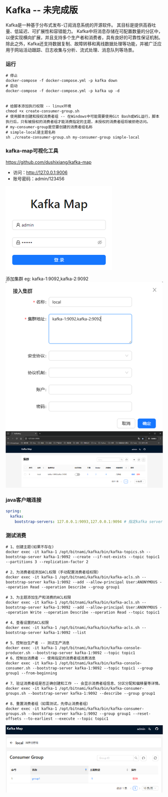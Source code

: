 # Kafka -- 未完成版

Kafka是一种基于分布式发布-订阅消息系统的开源软件。 其目标是提供高吞吐量、低延迟、可扩展性和容错能力。
Kafka中将消息存储在可配置数量的分区中，以便实现横向扩展，并且支持多个生产者和消费者，具有良好的可靠性保证机制。
除此之外，Kafka还支持数据复制、故障转移和离线数据处理等功能，并被广泛应用于网站活动跟踪、日志收集与分析、流式处理、消息队列等场景。

### 运行

```shell
# 停止
docker-compose -f docker-compose.yml -p kafka down
# 启动
docker-compose -f docker-compose.yml -p kafka up -d


# 给脚本添加执行权限 -- linux环境
chmod +x create-consumer-group.sh
# 使用脚本创建和授权消费者组 -- 在Windows中可能需要使用Git Bash或WSL运行，脚本执行后，只有被授权的消费者组才能消费指定的主题，未授权的消费者组将被拒绝访问。
# my-consumer-group是您要创建的消费者组名称
# simple-local是主题名称
sh ./create-consumer-group.sh my-consumer-group simple-local
```

### kafka-map可视化工具

https://github.com/dushixiang/kafka-map

- 访问：http://127.0.0.1:9006
- 账号密码：admin/123456

![img.png](images/kafka-map-01.png)

添加集群 eg: kafka-1:9092,kafka-2:9092
![](./images/run-1747100327361.png)
![](./images/run-1747100365534.png)


### java客户端连接

```yml
spring:
  kafka:
    bootstrap-servers: 127.0.0.1:9093,127.0.0.1:9094 # 指定kafka server地址，集群（多个逗号分隔）
```

### 测试消费

```shell
# 1、创建主题(如果不存在)
docker exec -it kafka-1 /opt/bitnami/kafka/bin/kafka-topics.sh --bootstrap-server kafka-1:9092 --create --if-not-exists --topic topic1 --partitions 3 --replication-factor 2

# 2、为消费者组添加ACL权限（手动配置消费者组权限）
docker exec -it kafka-1 /opt/bitnami/kafka/bin/kafka-acls.sh --bootstrap-server kafka-1:9092 --add --allow-principal User:ANONYMOUS --operation Read --operation Describe --group group1

# 3、为主题添加生产和消费的ACL权限
docker exec -it kafka-1 /opt/bitnami/kafka/bin/kafka-acls.sh --bootstrap-server kafka-1:9092 --add --allow-principal User:ANONYMOUS --operation Write --operation Describe --operation Read --topic topic1

# 4、查看设置的ACL权限
docker exec -it kafka-1 /opt/bitnami/kafka/bin/kafka-acls.sh --bootstrap-server kafka-1:9092 --list

# 5、控制台生产者 -- 测试生产消息
docker exec -it kafka-1 /opt/bitnami/kafka/bin/kafka-console-producer.sh --bootstrap-server kafka-1:9092 --topic topic1
# 6、控制台消费者 -- 使用指定的消费者组消费消息
docker exec -it kafka-1 /opt/bitnami/kafka/bin/kafka-console-consumer.sh --bootstrap-server kafka-1:9092 --topic topic1 --group group1 --from-beginning

# 7、验证消费者组是否正确创建和工作 -- 会显示消费者组信息、分区分配和偏移量等详情。
docker exec -it kafka-1 /opt/bitnami/kafka/bin/kafka-consumer-groups.sh --bootstrap-server kafka-1:9092 --describe --group group1

# 8、重置消费者组（如需测试，先停止消费者组）
docker exec -it kafka-1 /opt/bitnami/kafka/bin/kafka-consumer-groups.sh --bootstrap-server kafka-1:9092 --group group1 --reset-offsets --to-earliest --execute --topic topic1
```

![](./images/run-1747115612554.png)

